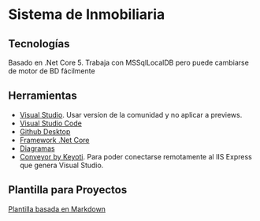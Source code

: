 # Sistema de Inmobiliaria  

## Tecnologías  
Basado en .Net Core 5. Trabaja con MSSqlLocalDB pero puede cambiarse de motor de BD fácilmente

## Herramientas  
- [Visual Studio](https://visualstudio.microsoft.com/es/). Usar versíon de la comunidad y no aplicar a previews.
- [Visual Studio Code](https://code.visualstudio.com/download)
- [Github Desktop](https://desktop.github.com/)
- [Framework .Net Core](https://dotnet.microsoft.com/download)
- [Diagramas](https://app.diagrams.net/)
- [Conveyor by Keyoti](https://marketplace.visualstudio.com/items?itemName=vs-publisher-1448185.ConveyorbyKeyoti). Para poder conectarse remotamente al IIS Express que genera Visual Studio.

## Plantilla para Proyectos
[Plantilla basada en Markdown](https://hackmd.io/@lab3/plantilla_proyecto)
